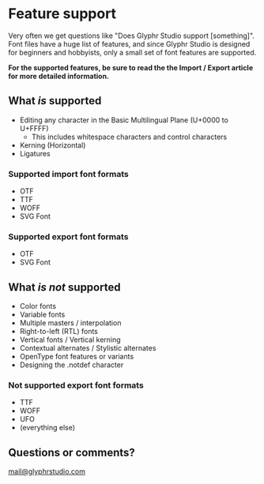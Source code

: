 # Feature support

Very often we get questions like "Does Glyphr Studio support [something]". Font files have a huge list of features, and since Glyphr Studio is designed for beginners and hobbyists, only a small set of font features are supported.

**For the supported features, be sure to read the the Import / Export article for more detailed information.**

## What *is* supported
 - Editing any character in the Basic Multilingual Plane (U+0000 to U+FFFF)
   - This includes whitespace characters and control characters
 - Kerning (Horizontal)
 - Ligatures

### Supported import font formats
 - OTF
 - TTF
 - WOFF
 - SVG Font

### Supported export font formats
 - OTF
 - SVG Font

## What *is not* supported
 - Color fonts
 - Variable fonts
 - Multiple masters / interpolation
 - Right-to-left (RTL) fonts
 - Vertical fonts / Vertical kerning
 - Contextual alternates / Stylistic alternates
 - OpenType font features or variants
 - Designing the .notdef character

### Not supported export font formats
 - TTF
 - WOFF
 - UFO
 - (everything else)

## Questions or comments?
mail@glyphrstudio.com